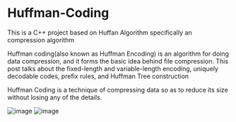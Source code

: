 # Huffman-Coding

This is a C++ project based on Huffan Algorithm specifically an compression algorithm 

Huffman coding(also known as Huffman Encoding) is an algorithm for doing data compression, and it forms the basic idea behind file compression. 
This post talks about the fixed-length and variable-length encoding, uniquely decodable codes, prefix rules, and Huffman Tree construction

Huffman Coding is a technique of compressing data so as to reduce its size without losing any of the details.

![image](https://github.com/kaifshaheemj/Huffman-Coding/assets/107334941/23e3b517-36d5-43b5-b213-1559e948333c)
![image](https://github.com/kaifshaheemj/Huffman-Coding/assets/107334941/7bc5e9d3-2c75-4a8d-9a27-5a2c18ca0975)


